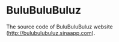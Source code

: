 BuluBuluBuluz
=============

The source code of BuluBuluBuluz website (http://bulubulubuluz.sinaapp.com).
